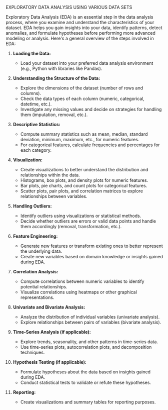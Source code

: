 EXPLORATORY DATA ANALYSIS USING VARIOUS DATA SETS

Exploratory Data Analysis (EDA) is an essential step in the data analysis process, where you examine and understand the characteristics of your dataset. EDA helps you gain insights into your data, identify patterns, detect anomalies, and formulate hypotheses before performing more advanced modeling or analysis. Here's a general overview of the steps involved in EDA:

1. **Loading the Data:**
   - Load your dataset into your preferred data analysis environment (e.g., Python with libraries like Pandas).

2. **Understanding the Structure of the Data:**
   - Explore the dimensions of the dataset (number of rows and columns).
   - Check the data types of each column (numeric, categorical, datetime, etc.).
   - Investigate any missing values and decide on strategies for handling them (imputation, removal, etc.).

3. **Descriptive Statistics:**
   - Compute summary statistics such as mean, median, standard deviation, minimum, maximum, etc., for numeric features.
   - For categorical features, calculate frequencies and percentages for each category.

4. **Visualization:**
   - Create visualizations to better understand the distribution and relationships within the data.
   - Histograms, box plots, and density plots for numeric features.
   - Bar plots, pie charts, and count plots for categorical features.
   - Scatter plots, pair plots, and correlation matrices to explore relationships between variables.

5. **Handling Outliers:**
   - Identify outliers using visualizations or statistical methods.
   - Decide whether outliers are errors or valid data points and handle them accordingly (removal, transformation, etc.).

6. **Feature Engineering:**
   - Generate new features or transform existing ones to better represent the underlying data.
   - Create new variables based on domain knowledge or insights gained during EDA.

7. **Correlation Analysis:**
   - Compute correlations between numeric variables to identify potential relationships.
   - Visualize correlations using heatmaps or other graphical representations.

8. **Univariate and Bivariate Analysis:**
   - Analyze the distribution of individual variables (univariate analysis).
   - Explore relationships between pairs of variables (bivariate analysis).

9. **Time-Series Analysis (if applicable):**
   - Explore trends, seasonality, and other patterns in time-series data.
   - Use time-series plots, autocorrelation plots, and decomposition techniques.

10. **Hypothesis Testing (if applicable):**
    - Formulate hypotheses about the data based on insights gained during EDA.
    - Conduct statistical tests to validate or refute these hypotheses.

11. **Reporting:**
    - Create visualizations and summary tables for reporting purposes.
      

